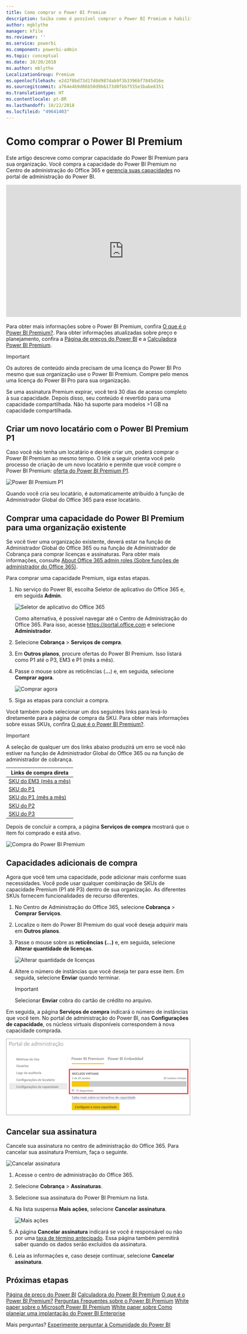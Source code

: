 ```yaml
---
title: Como comprar o Power BI Premium
description: Saiba como é possível comprar o Power BI Premium e habilitar o acesso a conteúdo para toda a organização.
author: mgblythe
manager: kfile
ms.reviewer: ''
ms.service: powerbi
ms.component: powerbi-admin
ms.topic: conceptual
ms.date: 10/20/2018
ms.author: mblythe
LocalizationGroup: Premium
ms.openlocfilehash: e2d2f0bd73d17d8d987dab9f3b3396bf7845d16e
ms.sourcegitcommit: a764e4b9d06b50d9b6173d0fbb7555e3babe6351
ms.translationtype: HT
ms.contentlocale: pt-BR
ms.lasthandoff: 10/22/2018
ms.locfileid: "49641403"
---
```

# <a name="how-to-purchase-power-bi-premium"></a>Como comprar o Power BI Premium

Este artigo descreve como comprar capacidade do Power BI Premium para sua organização. Você compra a capacidade do Power BI Premium no Centro de administração do Office 365 e [gerencia suas capacidades](service-admin-premium-manage.md) no portal de administração do Power BI.

<iframe width="640" height="360" src="https://www.youtube.com/embed/NkvYs5Qp4iA?rel=0&amp;showinfo=0" frameborder="0" allowfullscreen></iframe>

Para obter mais informações sobre o Power BI Premium, confira [O que é o Power BI Premium?](service-premium.md). Para obter informações atualizadas sobre preço e planejamento, confira a [Página de preços do Power BI](https://powerbi.microsoft.com/pricing/) e a [Calculadora Power BI Premium](https://powerbi.microsoft.com/calculator/).

> [!IMPORTANT]
> Os autores de conteúdo ainda precisam de uma licença do Power BI Pro mesmo que sua organização use o Power BI Premium. Compre pelo menos uma licença do Power BI Pro para sua organização.
>
>Se uma assinatura Premium expirar, você terá 30 dias de acesso completo à sua capacidade. Depois disso, seu conteúdo é revertido para uma capacidade compartilhada. Não há suporte para modelos >1 GB na capacidade compartilhada.

## <a name="create-a-new-tenant-with-power-bi-premium-p1"></a>Criar um novo locatário com o Power BI Premium P1

Caso você não tenha um locatário e deseje criar um, poderá comprar o Power BI Premium ao mesmo tempo. O link a seguir orienta você pelo processo de criação de um novo locatário e permite que você compre o Power BI Premium: [oferta do Power BI Premium P1](https://signup.microsoft.com/Signup?OfferId=b3ec5615-cc11-48de-967d-8d79f7cb0af1).

![Power BI Premium P1](media/service-admin-premium-purchase/premium-purchase-with-tenant.png)

Quando você cria seu locatário, é automaticamente atribuído à função de Administrador Global do Office 365 para esse locatário.

## <a name="purchase-a-power-bi-premium-capacity-for-an-existing-organization"></a>Comprar uma capacidade do Power BI Premium para uma organização existente

Se você tiver uma organização existente, deverá estar na função de Administrador Global do Office 365 ou na função de Administrador de Cobrança para comprar licenças e assinaturas. Para obter mais informações, consulte [About Office 365 admin roles (Sobre funções de administrador do Office 365)](https://support.office.com/article/About-Office-365-admin-roles-da585eea-f576-4f55-a1e0-87090b6aaa9d).

Para comprar uma capacidade Premium, siga estas etapas.

1. No serviço do Power BI, escolha Seletor de aplicativo do Office 365 e, em seguida **Admin**.

    ![Seletor de aplicativo do Office 365](media/service-admin-premium-purchase/o365-app-picker.png)

    Como alternativa, é possível navegar até o Centro de Administração do Office 365. Para isso, acesse https://portal.office.com e selecione **Administrador**.

1. Selecione **Cobrança** > **Serviços de compra**.

1. Em **Outros planos**, procure ofertas do Power BI Premium. Isso listará como P1 até o P3, EM3 e P1 (mês a mês).

1. Passe o mouse sobre as reticências (**…**) e, em seguida, selecione **Comprar agora**.

    ![Comprar agora](media/service-admin-premium-purchase/premium-purchase.png)

1. Siga as etapas para concluir a compra.

Você também pode selecionar um dos seguintes links para levá-lo diretamente para a página de compra da SKU. Para obter mais informações sobre essas SKUs, confira [O que é o Power BI Premium?](service-premium.md#premiumskus).

> [!IMPORTANT]
> A seleção de qualquer um dos links abaixo produzirá um erro se você não estiver na função de Administrador Global do Office 365 ou na função de administrador de cobrança.

| Links de compra direta |
| --- |
| [SKU do EM3 (mês a mês)](https://portal.office.com/commerce/completeorder.aspx?OfferId=4004702D-749C-4F74-BF47-3048F1833780&adminportal=1) |
| [SKU do P1](https://portal.office.com/commerce/completeorder.aspx?OfferId=b3ec5615-cc11-48de-967d-8d79f7cb0af1&adminportal=1) |
| [SKU do P1 (mês a mês)](https://portal.office.com/commerce/completeorder.aspx?OfferId=E4C8EDD3-74A1-4D42-A738-C647972FBE81&adminportal=1) |
| [SKU do P2](https://portal.office.com/commerce/completeorder.aspx?OfferId=062F2AA7-B4BC-4B0E-980F-2072102D8605&adminportal=1) |
| [SKU do P3](https://portal.office.com/commerce/completeorder.aspx?OfferId=40c7d673-375c-42a1-84ca-f993a524fed0&adminportal=1) |

Depois de concluir a compra, a página **Serviços de compra** mostrará que o item foi comprado e está ativo.

![Compra do Power BI Premium](media/service-admin-premium-purchase/premium-purchased.png)

## <a name="purchase-additional-capacities"></a>Capacidades adicionais de compra

Agora que você tem uma capacidade, pode adicionar mais conforme suas necessidades. Você pode usar qualquer combinação de SKUs de capacidade Premium (P1 até P3) dentro de sua organização. As diferentes SKUs fornecem funcionalidades de recurso diferentes.

1. No Centro de Administração do Office 365, selecione **Cobrança** > **Comprar Serviços**.

1. Localize o item do Power BI Premium do qual você deseja adquirir mais em **Outros planos**.

1. Passe o mouse sobre as **reticências (...)** e, em seguida, selecione **Alterar quantidade de licenças**.

    ![Alterar quantidade de licenças](media/service-admin-premium-purchase/premium-purchase-more.png)

1. Altere o número de instâncias que você deseja ter para esse item. Em seguida, selecione **Enviar** quando terminar.

   > [!IMPORTANT]
   > Selecionar **Enviar** cobra do cartão de crédito no arquivo.

Em seguida, a página **Serviços de compra** indicará o número de instâncias que você tem. No portal de administração do Power BI, nas **Configurações de capacidade**, os núcleos virtuais disponíveis correspondem à nova capacidade comprada.

![Núcleos virtuais disponíveis para a capacidade do Power BI Premium](media/service-admin-premium-purchase/premium-capacities.png)

## <a name="cancel-your-subscription"></a>Cancelar sua assinatura

Cancele sua assinatura no centro de administração do Office 365. Para cancelar sua assinatura Premium, faça o seguinte.

![Cancelar assinatura](media/service-admin-premium-purchase/premium-cancel-subscription.png)

1. Acesse o centro de administração do Office 365.

1. Selecione **Cobrança** > **Assinaturas**.

1. Selecione sua assinatura do Power BI Premium na lista.

1. Na lista suspensa **Mais ações**, selecione **Cancelar assinatura**.

    ![Mais ações](media/service-admin-premium-purchase/o365-more-actions.png)

1. A página **Cancelar assinatura** indicará se você é responsável ou não por uma [taxa de término antecipado](https://support.office.com/article/early-termination-fees-6487d4de-401a-466f-8bc3-c0beb5cc40d3). Essa página também permitirá saber quando os dados serão excluídos da assinatura.

1. Leia as informações e, caso deseje continuar, selecione **Cancelar assinatura**.

## <a name="next-steps"></a>Próximas etapas

[Página de preço do Power BI](https://powerbi.microsoft.com/pricing/)
[Calculadora do Power BI Premium](https://powerbi.microsoft.com/calculator/)
[O que é o Power BI Premium?](service-premium.md)
[Perguntas Frequentes sobre o Power BI Premium](service-premium-faq.md)
[White paper sobre o Microsoft Power BI Premium](https://aka.ms/pbipremiumwhitepaper)
[White paper sobre Como planejar uma implantação do Power BI Enterprise](https://aka.ms/pbienterprisedeploy)

Mais perguntas? [Experimente perguntar à Comunidade do Power BI](http://community.powerbi.com/)